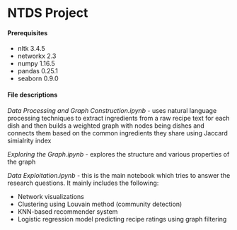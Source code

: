 # NTDS Project

#### Prerequisites

* nltk 3.4.5
* networkx 2.3
* numpy 1.16.5
* pandas 0.25.1
* seaborn 0.9.0


#### File descriptions

_Data Processing and Graph Construction.ipynb_ - uses natural language processing techniques to extract ingredients from a raw recipe text for each dish and then builds a weighted graph with nodes being dishes and connects them based on the common ingredients they share using Jaccard simialrity index

_Exploring the Graph.ipynb_ - explores the structure and various properties of the graph

_Data Exploitation.ipynb_ - this is the main notebook which tries to answer the research questions. It mainly includes the following:

* Network visualizations
* Clustering using Louvain method (community detection)
* KNN-based recommender system
* Logistic regression model predicting recipe ratings using graph filtering
